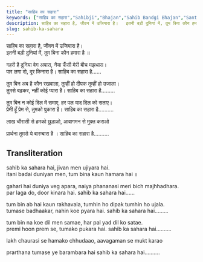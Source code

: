 ```yaml
---
title: "साहिब का सहारा"
keywords: ["साहिब का सहारा","Sahibji","Bhajan","Sahib Bandgi Bhajan","Sant Kabir Bhajan","bhajan lyrics","साहिब बंदगी भजन","भजन"]
description: साहिब का सहारा है, जीवन में उजियारा है।   इतनी बड़ी दुनियां में, तुम बिना कौन हमारा है ॥      गहरी है दुनिया वेग अपारा, नैया फँँसी मेरी बीच मझधारा।   पा
slug: sahib-ka-sahara
---
```


  
साहिब का सहारा है, जीवन में उजियारा है।  
इतनी बड़ी दुनियां में, तुम बिना कौन हमारा है ॥  
  
गहरी है दुनिया वेग अपारा, नैया फँँसी मेरी बीच मझधारा।  
पार लगा दो, दूर किनारा है। साहिब का सहारा है......  
  
तुम बिन अब है कौन रखवाला, तुम्हीं हो दीपक तुम्हीं हो उजाला।  
तुमसे बढ़कर, नहीं कोई प्यारा है। साहिब का सहारा है.........  
  
तुम बिन न कोई दिल में समाए, हर पल याद दिल को सताए।  
प्रेमी हूँ प्रेम से, तुमको पुकारा है। साहिब का सहारा है..........  
  
लाख चौरासी से हमको छुड़ाओ, आवागमन से मुक्त कराओ  
  
प्रार्थना तुमसे ये बारम्बारा है । साहिब का सहारा है..........  


## Transliteration

  
sahib ka sahara hai, jivan men ujiyara hai.  
itani badai duniyan men, tum bina kaun hamara hai ॥  
  
gahari hai duniya veg apara, naiya phananasi meri bich majhhadhara.  
par laga do, door kinara hai. sahib ka sahara hai......  
  
tum bin ab hai kaun rakhavala, tumhin ho dipak tumhin ho ujala.  
tumase badhaakar, nahin koe pyara hai. sahib ka sahara hai.........  
  
tum bin na koe dil men samae, har pal yad dil ko satae.  
premi hoon prem se, tumako pukara hai. sahib ka sahara hai..........  
  
lakh chaurasi se hamako chhudaao, aavagaman se mukt karao  
  
prarthana tumase ye barambara hai sahib ka sahara hai..........  

  